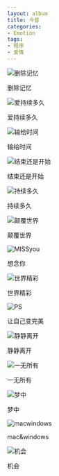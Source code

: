 ```yaml
---
layout: album
title: 今昔
categories:
- Emotion
tags:
- 程序
- 爱情
---
```


![删除记忆](http://www.kxqq.net/images/qqimg.asp?url=http://b52.photo.store.qq.com/psu?/d969de4b-b6e5-4504-9731-7d71871c0096/UA3bEGFe9idQXziyGqSICypCqL2Jz7uy6wJRM5V7sS4!/b/YSdXNh19EQAAYqMBFx8LEQAA&a=49&b=52)

删除记忆

![爱持续多久](http://www.kxqq.net/images/qqimg.asp?url=http://b41.photo.store.qq.com/psu?/d969de4b-b6e5-4504-9731-7d71871c0096/T9qtM5mtUQEJOqp5W3dfy06Yesz*TaarCG4fKvse6NY!/b/YZ19hRgZiAAAYsqChRgPiAAA)

爱持续多久

![输给时间](http://www.kxqq.net/images/qqimg.asp?url=http://b50.photo.store.qq.com/psu?/d969de4b-b6e5-4504-9731-7d71871c0096/EkNVyG.z4bAHIGYExKED2UkWfkFHG0uSKsKvYsYsUf8!/b/YXpXDB8IEQAAYqjJ4h2sGAAA&a=52&b=50)

输给时间

![结束还是开始](http://www.kxqq.net/images/qqimg.asp?url=http://b50.photo.store.qq.com/psu?/d969de4b-b6e5-4504-9731-7d71871c0096/VFed8EV0JwkckfdReP3dRGIRFRjHjgzaHlocbcR6Vxk!/b/YXnWeR4HGAAAYpsO1R3bGAAA&a=51&b=50)

结束还是开始

![持续多久](http://www.kxqq.net/images/qqimg.asp?url=http://b51.photo.store.qq.com/psu?/d969de4b-b6e5-4504-9731-7d71871c0096/EwOJGz970eRnG7CT2HpuclgLjRQiDPUlAi43GjfujYc!/b/YcBWehtlXwAAYlGPZx6GGAAA&a=46&b=51)

持续多久

![颠覆世界](http://www.kxqq.net/images/qqimg.asp?url=http://b52.photo.store.qq.com/psu?/d969de4b-b6e5-4504-9731-7d71871c0096/zFZCXxPi.sbKchfaWrC4JZVywukqTx.UEBaYTZNNqXo!/b/YZlkExlQigAAYjXdDR91EQAA&a=42&b=52)

颠覆世界

![MISSyou](http://www.kxqq.net/images/qqimg.asp?url=http://b50.photo.store.qq.com/psu?/d969de4b-b6e5-4504-9731-7d71871c0096/cPXsskKQy9oxU0uWkObnhRHLXVS4gLjatrY50BAl8zk!/b/YdRgfRs0YQAAYj7P4h0gGQAA&a=46&b=50)

想念你

![世界精彩](http://www.kxqq.net/images/qqimg.asp?url=http://b42.photo.store.qq.com/psu?/d969de4b-b6e5-4504-9731-7d71871c0096/JNLgI7y.ZOKsQj9yX1LIQGaLDgooDA0M6Rgf4XLhGnQ!/b/YS71zh2PGQAAYpB6FhmliAAA&a=50&b=42)

世界精彩

![PS](http://www.kxqq.net/images/qqimg.asp?url=http://b46.photo.store.qq.com/psu?/d969de4b-b6e5-4504-9731-7d71871c0096/9cyWkPQaSEUiH8tUisNrzclnOmpzhPPSHVrVSrVOZpk!/b/YXLxgBhAhQAAYj2rbxu5YAAA&a=41&b=46)

让自己变完美

![静静离开](http://www.kxqq.net/images/qqimg.asp?url=http://b49.photo.store.qq.com/psu?/d969de4b-b6e5-4504-9731-7d71871c0096/bGLQSfJAVdom9kir2DndGYKQR3qw.Cnn7LyMAOQBKJc!/b/YQGAFR8MEQAAYhKaRR3gEgAA&a=52&b=49)

静静离开

![一无所有](http://www.kxqq.net/images/qqimg.asp?url=http://b50.photo.store.qq.com/psu?/d969de4b-b6e5-4504-9731-7d71871c0096/mtWFwH2NUnNuGyHX.Rse6AD6uMRcJG2e4YTJBPtpXEk!/b/YdkWaR7VFQAAYkr50R3CGAAA&a=51&b=50)

一无所有

![梦中](http://www.kxqq.net/images/qqimg.asp?url=http://b41.photo.store.qq.com/psu?/d969de4b-b6e5-4504-9731-7d71871c0096/2wbJXmkQoOUsrnL9lyF.Z1JNhxaeuvRG2U7aNjJMTC4!/b/YTnCcx6uGAAAYkROeRg4iAAA&a=51&b=41)

梦中


![macwindows](http://www.kxqq.net/images/qqimg.asp?url=http://b50.photo.store.qq.com/psu?/d969de4b-b6e5-4504-9731-7d71871c0096/ov4To1Hy66DDXNuKwXiQMSL89eJaKFpeo3GVUtw0nSo!/b/YWbqfhveWgAAYkjJ4h3bGAAA&a=46&b=50)

mac&windows


![机会](http://www.kxqq.net/images/qqimg.asp?url=http://b50.photo.store.qq.com/psu?/d969de4b-b6e5-4504-9731-7d71871c0096/96HQty5XHS4HGG*TwSW7fXOdNdKlk03phkIr75KtHYo!/b/YY0gbhsKYAAAYtXxzh0DGQAA&a=46&b=50)

机会

